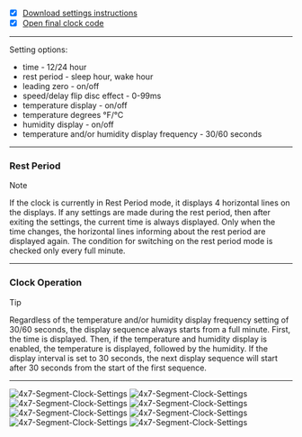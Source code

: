 - [x] [Download settings instructions](https://bit.ly/4x7SEG-CLOCK-SET)
- [x] [Open final clock code](https://github.com/marcinsaj/Flipo-Clock-4x7-Segment-Flip-Disc-Display/blob/main/examples/11-Final-Clock-Code.ino)
---

Setting options:
- time - 12/24 hour
- rest period - sleep hour, wake hour
- leading zero - on/off
- speed/delay flip disc effect - 0-99ms
- temperature display - on/off
- temperature degrees °F/°C
- humidity display - on/off
- temperature and/or humidity display frequency - 30/60 seconds
---

### Rest Period
> [!NOTE]  
> If the clock is currently in Rest Period mode, it displays 4 horizontal lines on the displays. If any settings are made during the rest period, then after exiting the settings, the current time is always displayed. Only when the time changes, the horizontal lines informing about the rest period are displayed again. The condition for switching on the rest period mode is checked only every full minute.
---

### Clock Operation
> [!TIP]  
> Regardless of the temperature and/or humidity display frequency setting of 30/60 seconds, the display sequence always starts from a full minute. First, the time is displayed. Then, if the temperature and humidity display is enabled, the temperature is displayed, followed by the humidity. If the display interval is set to 30 seconds, the next display sequence will start after 30 seconds from the start of the first sequence.
---

![4x7-Segment-Clock-Settings](https://github.com/marcinsaj/Flipo-Clock-4x7-Segment-Flip-Disc-Display/blob/main/extras/4x7-Segment-Clock-Settings-1.png)
![4x7-Segment-Clock-Settings](https://github.com/marcinsaj/Flipo-Clock-4x7-Segment-Flip-Disc-Display/blob/main/extras/4x7-Segment-Clock-Settings-2.png)
![4x7-Segment-Clock-Settings](https://github.com/marcinsaj/Flipo-Clock-4x7-Segment-Flip-Disc-Display/blob/main/extras/4x7-Segment-Clock-Settings-3.png)
![4x7-Segment-Clock-Settings](https://github.com/marcinsaj/Flipo-Clock-4x7-Segment-Flip-Disc-Display/blob/main/extras/4x7-Segment-Clock-Settings-4.png)
![4x7-Segment-Clock-Settings](https://github.com/marcinsaj/Flipo-Clock-4x7-Segment-Flip-Disc-Display/blob/main/extras/4x7-Segment-Clock-Settings-5.png)
![4x7-Segment-Clock-Settings](https://github.com/marcinsaj/Flipo-Clock-4x7-Segment-Flip-Disc-Display/blob/main/extras/4x7-Segment-Clock-Settings-6.png)
![4x7-Segment-Clock-Settings](https://github.com/marcinsaj/Flipo-Clock-4x7-Segment-Flip-Disc-Display/blob/main/extras/4x7-Segment-Clock-Settings-7.png)
![4x7-Segment-Clock-Settings](https://github.com/marcinsaj/Flipo-Clock-4x7-Segment-Flip-Disc-Display/blob/main/extras/4x7-Segment-Clock-Settings-8.png)
